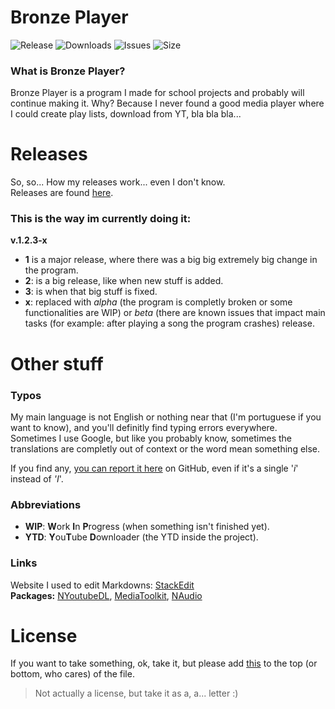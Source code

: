 
# Bronze Player
![Release](https://img.shields.io/github/release-pre/Milkenm/BronzePlayer.svg?style=flat-square)
![Downloads](https://img.shields.io/github/downloads/Milkenm/BronzePlayer/total.svg?style=flat-square)
![Issues](https://img.shields.io/github/issues/Milkenm/BronzePlayer.svg?style=flat-square)
![Size](https://img.shields.io/github/repo-size/Milkenm/BronzePlayer.svg?style=flat-square)

### What is Bronze Player?
Bronze Player is a program I made for school projects and probably will continue making it. Why? Because I never found a good media player where I could create play lists, download from YT, bla bla bla...










# Releases
So, so... How my releases work... even I don't know.\
Releases are found [here](https://goo.gl/yWPT2H).



### This is the way im currently doing it:
**v.1.2.3-x**
* **1** is a major release, where there was a big big extremely big change in the program.
* **2**: is a big release, like when new stuff is added.
* **3**: is when that big stuff is fixed.
* **x**: replaced with *alpha* (the program is completly broken or some functionalities are WIP) or *beta* (there are known issues that impact main tasks (for example: after playing a song the program crashes) release.
# Other stuff
### Typos
My main language is not English or nothing near that (I'm portuguese if you want to know), and you'll definitly find typing errors everywhere.
Sometimes I use Google, but like you probably know, sometimes the translations are completly out of context or the word mean something else.

If  you find any, [you can report it here](https://github.com/Milkenm/BronzePlayer/issues) on GitHub, even if it's a single '*i*' instead of *'I*'.





### Abbreviations
* **WIP**: **W**ork **I**n **P**rogress (when something isn't finished yet).
* **YTD**: **Y**ou**T**ube **D**ownloader (the YTD inside the project).





### Links
Website I used to edit Markdowns: [StackEdit](https://stackedit.io/)\
**Packages:**
[NYoutubeDL](https://www.nuget.org/packages/NYoutubeDL),
[MediaToolkit](https://www.nuget.org/packages/MediaToolkit),
[NAudio](https://www.nuget.org/packages/NAudio/1.9.0-preview2)





# License
If you want to take something, ok, take it, but please add [this](https://github.com/Milkenm/BronzePlayer/blob/master/Files/Definitly%20NOT%20a%20License.txt) to the top (or bottom, who cares) of the file.
> Not actually a license, but take it as a, a... letter :)
